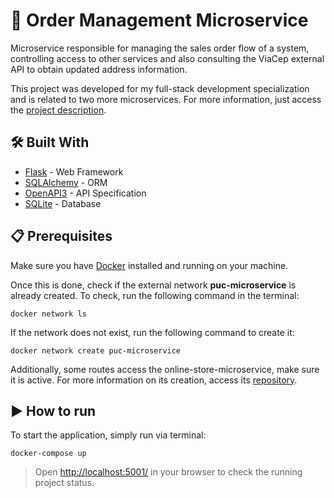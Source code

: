 # 📄 Order Management Microservice
Microservice responsible for managing the sales order flow of a system, controlling access to other services and also consulting the ViaCep external API to obtain updated address information.

This project was developed for my full-stack development specialization and is related to two more microservices. For more information, just access the [project description](https://github.com/phdepaula/Full-Stack-Development-Specialization/blob/main/MVP%20-%20Desenvolvimento%20Back-End%20Avan%C3%A7ado/README.MD).

## 🛠️ Built With
* [Flask](https://flask.palletsprojects.com/) - Web Framework
* [SQLAlchemy](https://docs.sqlalchemy.org/en/14/) - ORM
* [OpenAPI3](https://swagger.io/specification/) - API Specification
* [SQLite](https://www.sqlite.org/index.html) - Database

##  📋 Prerequisites

Make sure you have [Docker](https://docs.docker.com/engine/install/) installed and running on your machine.

Once this is done, check if the external network **puc-microservice** is already created.
To check, run the following command in the terminal:

```
docker network ls
```

If the network does not exist, run the following command to create it:

```
docker network create puc-microservice
```

Additionally, some routes access the online-store-microservice, make sure it is active.
For more information on its creation, access its [repository](https://github.com/phdepaula/Online-Store-Microservice).

## ▶️ How to run

To start the application, simply run via terminal:

```
docker-compose up
```
> Open [http://localhost:5001/](http://localhost:5001/) in your browser to check the running project status.
